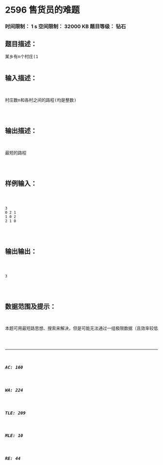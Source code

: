 # 2596 售货员的难题   
### 时间限制： 1 s     空间限制： 32000 KB     题目等级： 钻石  
## 题目描述：  

<pre>
某乡有n个村庄(1<n<＝15)，有一个售货员，他要到各个村庄去售货，各村庄之间的路程s(0<s<1000)是已知的，且A村到B村与B村到A村的路大多不同。为了提高效率，他从商店出发到每个村庄一次，然后返回商店所在的村，假设商店所在的村庄为1，他不知道选择什么样的路线才能使所走的路程最短。请你帮他选择一条最短的路。
</pre>
  
  
## 输入描述：  

<pre>
村庄数n和各村之间的路程(均是整数)
</pre>
  
  
## 输出描述：  

<pre>
最短的路程
</pre>
  
  
## 样例输入：  

<pre><code>
3
0 2 1
1 0 2
2 1 0
</code></pre>
  
  
## 输出输出：  

<pre><code>
3
</code></pre>
  
  
## 数据范围及提示：  

<pre>
本题可用最短路思想、搜索来解决，但是可能无法通过一组极限数据（且效率较低）。建议按树状DP考虑！
</pre>
  
  
***  

##### AC: 160  
##### WA: 224  
##### TLE: 209  
##### MLE: 10  
##### RE: 44  
